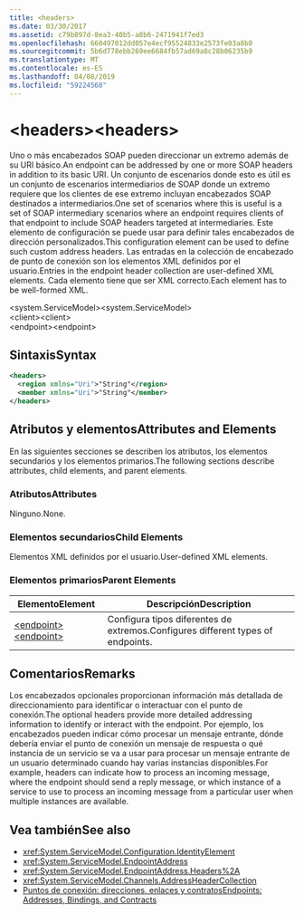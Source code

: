 ```yaml
---
title: <headers>
ms.date: 03/30/2017
ms.assetid: c79b897d-8ea3-40b5-a8b6-2471941f7ed3
ms.openlocfilehash: 660497012dd057e4ecf95524833e2573fe03a8b0
ms.sourcegitcommit: 5b6d778ebb269ee6684fb57ad69a8c28b06235b9
ms.translationtype: MT
ms.contentlocale: es-ES
ms.lasthandoff: 04/08/2019
ms.locfileid: "59224568"
---
```

# <a name="headers"></a><span data-ttu-id="cd4d2-101">\<headers></span><span class="sxs-lookup"><span data-stu-id="cd4d2-101">\<headers></span></span>
<span data-ttu-id="cd4d2-102">Uno o más encabezados SOAP pueden direccionar un extremo además de su URI básico.</span><span class="sxs-lookup"><span data-stu-id="cd4d2-102">An endpoint can be addressed by one or more SOAP headers in addition to its basic URI.</span></span> <span data-ttu-id="cd4d2-103">Un conjunto de escenarios donde esto es útil es un conjunto de escenarios intermediarios de SOAP donde un extremo requiere que los clientes de ese extremo incluyan encabezados SOAP destinados a intermediarios.</span><span class="sxs-lookup"><span data-stu-id="cd4d2-103">One set of scenarios where this is useful is a set of SOAP intermediary scenarios where an endpoint requires clients of that endpoint to include SOAP headers targeted at intermediaries.</span></span> <span data-ttu-id="cd4d2-104">Este elemento de configuración se puede usar para definir tales encabezados de dirección personalizados.</span><span class="sxs-lookup"><span data-stu-id="cd4d2-104">This configuration element can be used to define such custom address headers.</span></span> <span data-ttu-id="cd4d2-105">Las entradas en la colección de encabezado de punto de conexión son los elementos XML definidos por el usuario.</span><span class="sxs-lookup"><span data-stu-id="cd4d2-105">Entries in the endpoint header collection are user-defined XML elements.</span></span> <span data-ttu-id="cd4d2-106">Cada elemento tiene que ser XML correcto.</span><span class="sxs-lookup"><span data-stu-id="cd4d2-106">Each element has to be well-formed XML.</span></span>  
  
 <span data-ttu-id="cd4d2-107">\<system.ServiceModel></span><span class="sxs-lookup"><span data-stu-id="cd4d2-107">\<system.ServiceModel></span></span>  
<span data-ttu-id="cd4d2-108">\<client></span><span class="sxs-lookup"><span data-stu-id="cd4d2-108">\<client></span></span>  
<span data-ttu-id="cd4d2-109">\<endpoint></span><span class="sxs-lookup"><span data-stu-id="cd4d2-109">\<endpoint></span></span>  
  
## <a name="syntax"></a><span data-ttu-id="cd4d2-110">Sintaxis</span><span class="sxs-lookup"><span data-stu-id="cd4d2-110">Syntax</span></span>  
  
```xml  
<headers>
  <region xmlns="Uri">"String"</region>
  <member xmlns="Uri">"String"</member>
</headers>
```  
  
## <a name="attributes-and-elements"></a><span data-ttu-id="cd4d2-111">Atributos y elementos</span><span class="sxs-lookup"><span data-stu-id="cd4d2-111">Attributes and Elements</span></span>  
 <span data-ttu-id="cd4d2-112">En las siguientes secciones se describen los atributos, los elementos secundarios y los elementos primarios.</span><span class="sxs-lookup"><span data-stu-id="cd4d2-112">The following sections describe attributes, child elements, and parent elements.</span></span>  
  
### <a name="attributes"></a><span data-ttu-id="cd4d2-113">Atributos</span><span class="sxs-lookup"><span data-stu-id="cd4d2-113">Attributes</span></span>  
 <span data-ttu-id="cd4d2-114">Ninguno.</span><span class="sxs-lookup"><span data-stu-id="cd4d2-114">None.</span></span>  
  
### <a name="child-elements"></a><span data-ttu-id="cd4d2-115">Elementos secundarios</span><span class="sxs-lookup"><span data-stu-id="cd4d2-115">Child Elements</span></span>  
 <span data-ttu-id="cd4d2-116">Elementos XML definidos por el usuario.</span><span class="sxs-lookup"><span data-stu-id="cd4d2-116">User-defined XML elements.</span></span>  
  
### <a name="parent-elements"></a><span data-ttu-id="cd4d2-117">Elementos primarios</span><span class="sxs-lookup"><span data-stu-id="cd4d2-117">Parent Elements</span></span>  
  
|<span data-ttu-id="cd4d2-118">Elemento</span><span class="sxs-lookup"><span data-stu-id="cd4d2-118">Element</span></span>|<span data-ttu-id="cd4d2-119">Descripción</span><span class="sxs-lookup"><span data-stu-id="cd4d2-119">Description</span></span>|  
|-------------|-----------------|  
|[<span data-ttu-id="cd4d2-120">\<endpoint></span><span class="sxs-lookup"><span data-stu-id="cd4d2-120">\<endpoint></span></span>](../../../../../docs/framework/configure-apps/file-schema/wcf/endpoint-of-client.md)|<span data-ttu-id="cd4d2-121">Configura tipos diferentes de extremos.</span><span class="sxs-lookup"><span data-stu-id="cd4d2-121">Configures different types of endpoints.</span></span>|  
  
## <a name="remarks"></a><span data-ttu-id="cd4d2-122">Comentarios</span><span class="sxs-lookup"><span data-stu-id="cd4d2-122">Remarks</span></span>  
 <span data-ttu-id="cd4d2-123">Los encabezados opcionales proporcionan información más detallada de direccionamiento para identificar o interactuar con el punto de conexión.</span><span class="sxs-lookup"><span data-stu-id="cd4d2-123">The optional headers provide more detailed addressing information to identify or interact with the endpoint.</span></span> <span data-ttu-id="cd4d2-124">Por ejemplo, los encabezados pueden indicar cómo procesar un mensaje entrante, dónde debería enviar el punto de conexión un mensaje de respuesta o qué instancia de un servicio se va a usar para procesar un mensaje entrante de un usuario determinado cuando hay varias instancias disponibles.</span><span class="sxs-lookup"><span data-stu-id="cd4d2-124">For example, headers can indicate how to process an incoming message, where the endpoint should send a reply message, or which instance of a service to use to process an incoming message from a particular user when multiple instances are available.</span></span>  
  
## <a name="see-also"></a><span data-ttu-id="cd4d2-125">Vea también</span><span class="sxs-lookup"><span data-stu-id="cd4d2-125">See also</span></span>

- <xref:System.ServiceModel.Configuration.IdentityElement>
- <xref:System.ServiceModel.EndpointAddress>
- <xref:System.ServiceModel.EndpointAddress.Headers%2A>
- <xref:System.ServiceModel.Channels.AddressHeaderCollection>
- [<span data-ttu-id="cd4d2-126">Puntos de conexión: direcciones, enlaces y contratos</span><span class="sxs-lookup"><span data-stu-id="cd4d2-126">Endpoints: Addresses, Bindings, and Contracts</span></span>](../../../../../docs/framework/wcf/feature-details/endpoints-addresses-bindings-and-contracts.md)
